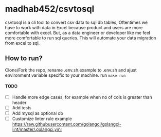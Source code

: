 # madhab452/csvtosql

csvtosql is a cli tool to convert csv data to sql db tables,
Oftentimes we have to work with data in Excel because product and users are more comfortable with excel. But, as a data engineer or developer like me feel more comfortable to run sql queries. This will automate your data migration from excel to sql.

## How to run?

Clone/Fork the repo, rename .env.sh.example to .env.sh and ajust environment variable specific to your machine.
run `make run `

#### TODO

- [ ] Handle more edge cases, for example when no of cols is greater than header
- [ ] Add tests
- [ ] Add mysql as optional db
- [ ] Customize linter rule
	example https://raw.githubusercontent.com/golangci/golangci-lint/master/.golangci.yml
